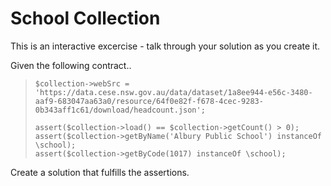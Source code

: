 # School Collection

This is an interactive excercise - talk through your solution as you create it.

Given the following contract..

> ```$collection = new \schoolCollection();
> $collection->webSrc = 'https://data.cese.nsw.gov.au/data/dataset/1a8ee944-e56c-3480-aaf9-683047aa63a0/resource/64f0e82f-f678-4cec-9283-0b343aff1c61/download/headcount.json';
> 
> assert($collection->load() == $collection->getCount() > 0);
> assert($collection->getByName('Albury Public School') instanceOf \school);
> assert($collection->getByCode(1017) instanceOf \school);

Create a solution that fulfills the assertions.
